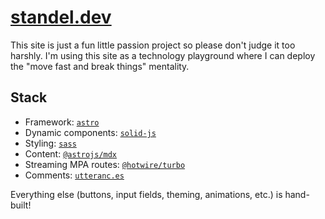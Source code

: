 # [standel.dev](https://standel.dev)

This site is just a fun little passion project so please don't judge it too harshly.
I'm using this site as a technology playground where I can deploy the "move fast and break things" mentality.

## Stack

- Framework: [`astro`](https://astro.build/)
- Dynamic components: [`solid-js`](https://www.solidjs.com/)
- Styling: [`sass`](https://sass-lang.com/)
- Content: [`@astrojs/mdx`](https://docs.astro.build/en/guides/integrations-guide/mdx/)
- Streaming MPA routes: [`@hotwire/turbo`](https://turbo.hotwired.dev/)
- Comments: [`utteranc.es`](https://utteranc.es/)

Everything else (buttons, input fields, theming, animations, etc.) is hand-built!
